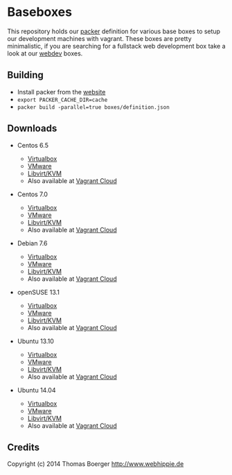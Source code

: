 # Baseboxes

This repository holds our [packer](https://www.packer.io) definition for various
base boxes to setup our development machines with vagrant. These boxes are pretty
minimalistic, if you are searching for a fullstack web development box take a
look at our [webdev](WEBDEV.md) boxes.

## Building

* Install packer from the [website](http://www.packer.io)
* ```export PACKER_CACHE_DIR=cache```
* ```packer build -parallel=true boxes/definition.json```

## Downloads

* Centos 6.5
  * [Virtualbox](http://vagrant.webhippie.de/centos-6.5-virtualbox-0.0.1.box)
  * [VMware](http://vagrant.webhippie.de/centos-6.5-vmware-0.0.1.box)
  * [Libvirt/KVM](http://vagrant.webhippie.de/centos-6.5-libvirt-0.0.1.box)
  * Also available at [Vagrant Cloud](https://vagrantcloud.com/webhippie/boxes/centos-6.5)

* Centos 7.0
  * [Virtualbox](http://vagrant.webhippie.de/centos-7.0-virtualbox-0.0.1.box)
  * [VMware](http://vagrant.webhippie.de/centos-7.0-vmware-0.0.1.box)
  * [Libvirt/KVM](http://vagrant.webhippie.de/centos-7.0-libvirt-0.0.1.box)
  * Also available at [Vagrant Cloud](https://vagrantcloud.com/webhippie/boxes/centos-7.0)

* Debian 7.6
  * [Virtualbox](http://vagrant.webhippie.de/debian-7.6-virtualbox-0.0.1.box)
  * [VMware](http://vagrant.webhippie.de/debian-7.6-vmware-0.0.1.box)
  * [Libvirt/KVM](http://vagrant.webhippie.de/debian-7.6-libvirt-0.0.1.box)
  * Also available at [Vagrant Cloud](https://vagrantcloud.com/webhippie/boxes/debian-7.6)

* openSUSE 13.1
  * [Virtualbox](http://vagrant.webhippie.de/opensuse-13.1-virtualbox-0.0.1.box)
  * [VMware](http://vagrant.webhippie.de/opensuse-13.1-vmware-0.0.1.box)
  * [Libvirt/KVM](http://vagrant.webhippie.de/opensuse-13.1-libvirt-0.0.1.box)
  * Also available at [Vagrant Cloud](https://vagrantcloud.com/webhippie/boxes/opensuse-13.1)

* Ubuntu 13.10
  * [Virtualbox](http://vagrant.webhippie.de/ubuntu-13.10-virtualbox-0.0.1.box)
  * [VMware](http://vagrant.webhippie.de/ubuntu-13.10-vmware-0.0.1.box)
  * [Libvirt/KVM](http://vagrant.webhippie.de/ubuntu-13.10-libvirt-0.0.1.box)
  * Also available at [Vagrant Cloud](https://vagrantcloud.com/webhippie/boxes/ubuntu-13.10)

* Ubuntu 14.04
  * [Virtualbox](http://vagrant.webhippie.de/ubuntu-14.04-virtualbox-0.0.1.box)
  * [VMware](http://vagrant.webhippie.de/ubuntu-14.04-vmware-0.0.1.box)
  * [Libvirt/KVM](http://vagrant.webhippie.de/ubuntu-14.04-libvirt-0.0.1.box)
  * Also available at [Vagrant Cloud](https://vagrantcloud.com/webhippie/boxes/ubuntu-14.04)

## Credits

Copyright (c) 2014 Thomas Boerger <http://www.webhippie.de>
